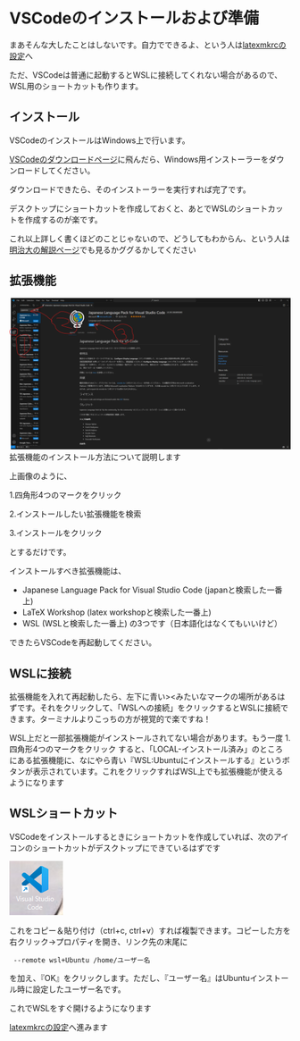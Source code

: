 # VSCodeのインストールおよび準備
まあそんな大したことはしないです。自力でできるよ、という人は[latexmkrcの設定](latexmkrc.md)へ

ただ、VSCodeは普通に起動するとWSLに接続してくれない場合があるので、WSL用のショートカットも作ります。
## インストール
VSCodeのインストールはWindows上で行います。

[VSCodeのダウンロードページ](https://code.visualstudio.com/download)に飛んだら、Windows用インストーラーをダウンロードしてください。

ダウンロードできたら、そのインストーラーを実行すれば完了です。

デスクトップにショートカットを作成しておくと、あとでWSLのショートカットを作成するのが楽です。

これ以上詳しく書くほどのことじゃないので、どうしてもわからん、という人は[明治大の解説ページ](https://www.isc.meiji.ac.jp/~be00085/ctips/vscode/)でも見るかググるかしてください
## 拡張機能
![拡張機能のインストール](extensions.png)
拡張機能のインストール方法について説明します

上画像のように、

1\.四角形4つのマークをクリック

2\.インストールしたい拡張機能を検索

3\.インストールをクリック

とするだけです。

インストールすべき拡張機能は、
* Japanese Language Pack for Visual Studio Code (japanと検索した一番上)
* LaTeX Workshop (latex workshopと検索した一番上)
* WSL (WSLと検索した一番上)
の3つです（日本語化はなくてもいいけど）

できたらVSCodeを再起動してください。
## WSLに接続
拡張機能を入れて再起動したら、左下に青い><みたいなマークの場所があるはずです。それをクリックして、「WSLへの接続」をクリックするとWSLに接続できます。ターミナルよりこっちの方が視覚的で楽ですね！

WSL上だと一部拡張機能がインストールされてない場合があります。もう一度
1\.四角形4つのマークをクリック
すると、「LOCAL-インストール済み」のところにある拡張機能に、なにやら青い『WSL:Ubuntuにインストールする』というボタンが表示されています。これをクリックすればWSL上でも拡張機能が使えるようになります

## WSLショートカット
VSCodeをインストールするときにショートカットを作成していれば、次のアイコンのショートカットがデスクトップにできているはずです

![VSCodeicon](VSCodeicon.png)

これをコピー＆貼り付け（ctrl+c, ctrl+v）すれば複製できます。コピーした方を右クリック→プロパティを開き、リンク先の末尾に
```
 --remote wsl+Ubuntu /home/ユーザー名
```
を加え、『OK』をクリックします。ただし、『ユーザー名』はUbuntuインストール時に設定したユーザー名です。

これでWSLをすぐ開けるようになります



[latexmkrcの設定](latexmkrc.md)へ進みます
